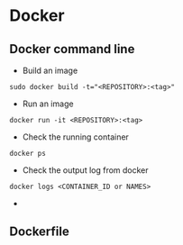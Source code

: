 # Docker

## Docker command line

* Build an image
```
sudo docker build -t="<REPOSITORY>:<tag>"
```

* Run an image
```
docker run -it <REPOSITORY>:<tag>
```

* Check the running container
```
docker ps
```

* Check the output log from docker
```
docker logs <CONTAINER_ID or NAMES>
```

* 

## Dockerfile

